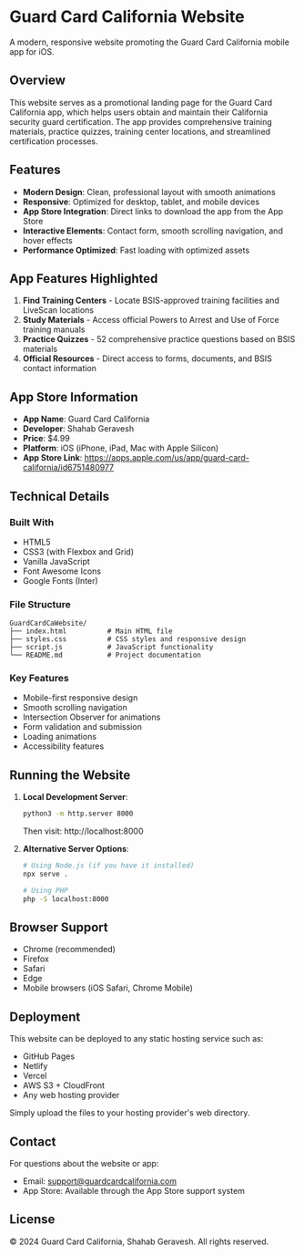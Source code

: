 # Guard Card California Website

A modern, responsive website promoting the Guard Card California mobile app for iOS.

## Overview

This website serves as a promotional landing page for the Guard Card California app, which helps users obtain and maintain their California security guard certification. The app provides comprehensive training materials, practice quizzes, training center locations, and streamlined certification processes.

## Features

- **Modern Design**: Clean, professional layout with smooth animations
- **Responsive**: Optimized for desktop, tablet, and mobile devices
- **App Store Integration**: Direct links to download the app from the App Store
- **Interactive Elements**: Contact form, smooth scrolling navigation, and hover effects
- **Performance Optimized**: Fast loading with optimized assets

## App Features Highlighted

1. **Find Training Centers** - Locate BSIS-approved training facilities and LiveScan locations
2. **Study Materials** - Access official Powers to Arrest and Use of Force training manuals
3. **Practice Quizzes** - 52 comprehensive practice questions based on BSIS materials
4. **Official Resources** - Direct access to forms, documents, and BSIS contact information

## App Store Information

- **App Name**: Guard Card California
- **Developer**: Shahab Geravesh
- **Price**: $4.99
- **Platform**: iOS (iPhone, iPad, Mac with Apple Silicon)
- **App Store Link**: https://apps.apple.com/us/app/guard-card-california/id6751480977

## Technical Details

### Built With
- HTML5
- CSS3 (with Flexbox and Grid)
- Vanilla JavaScript
- Font Awesome Icons
- Google Fonts (Inter)

### File Structure
```
GuardCardCaWebsite/
├── index.html          # Main HTML file
├── styles.css          # CSS styles and responsive design
├── script.js           # JavaScript functionality
└── README.md           # Project documentation
```

### Key Features
- Mobile-first responsive design
- Smooth scrolling navigation
- Intersection Observer for animations
- Form validation and submission
- Loading animations
- Accessibility features

## Running the Website

1. **Local Development Server**:
   ```bash
   python3 -m http.server 8000
   ```
   Then visit: http://localhost:8000

2. **Alternative Server Options**:
   ```bash
   # Using Node.js (if you have it installed)
   npx serve .
   
   # Using PHP
   php -S localhost:8000
   ```

## Browser Support

- Chrome (recommended)
- Firefox
- Safari
- Edge
- Mobile browsers (iOS Safari, Chrome Mobile)

## Deployment

This website can be deployed to any static hosting service such as:
- GitHub Pages
- Netlify
- Vercel
- AWS S3 + CloudFront
- Any web hosting provider

Simply upload the files to your hosting provider's web directory.

## Contact

For questions about the website or app:
- Email: support@guardcardcalifornia.com
- App Store: Available through the App Store support system

## License

© 2024 Guard Card California, Shahab Geravesh. All rights reserved.
